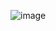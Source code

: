 
![image](https://github.com/SwissDM52/Anonymous_CIKM23_1/assets/26088333/e289dc4d-c74f-4ae4-9217-8ecf95402190)
